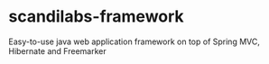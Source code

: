 scandilabs-framework
====================

Easy-to-use java web application framework on top of Spring MVC, Hibernate and Freemarker